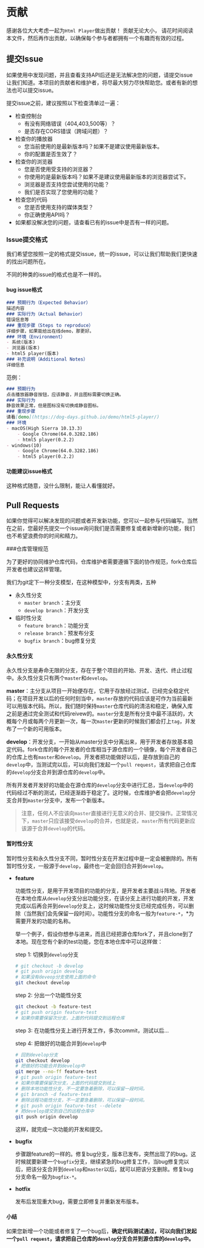 # 贡献

感谢各位大大考虑一起为`Html Player`做出贡献！ 贡献无论大小， 请花时间阅读本文件，然后再作出贡献，以确保每个参与者都拥有一个有趣而有效的过程。

## 提交Issue

如果使用中发现问题，并且查看支持API后还是无法解决您的问题，请提交issue让我们知道。本项目的贡献者和维护者，将尽最大努力尽快帮助您。或者有新的想法也可以提交issue。

提交issue之前，建议按照以下检查清单过一遍：

- 检查控制台
  - 有没有网络错误（404,403,500等）？
  - 是否存在CORS错误（跨域问题）？
- 检查你的播放器
  - 您当前使用的是最新版本吗？如果不是建议使用最新版本。
  - 你的配置是否生效了？
- 检查你的浏览器
  - 您是否使用受支持的浏览器？
  - 你使用的是最新版本吗？如果不是建议使用最新版本的浏览器尝试下。
  - 浏览器是否支持您尝试使用的功能？
  - 我们是否实现了您使用的功能？
- 检查您的代码
  - 您是否使用支持的媒体类型？
  - 你正确使用API吗？
- 如果都没解决您的问题，请查看已有的issue中是否有一样的问题。

### Issue提交格式

我们希望您按照一定的格式提交issue，统一的issue，可以让我们帮助我们更快速的找出问题所在。

不同的种类的issue的格式也是不一样的。

#### bug issue格式

```markdown
### 预期行为（Expected Behavior）
描述内容
### 实际行为（Actual Behavior）
错误信息等
### 重现步骤（Steps to reproduce）
详细步骤，如果能给出在线demo，那更好。
### 环境（Environment）
- 系统(版本)
- 浏览器(版本)
- html5 player(版本)
### 补充说明（Additional Notes）
详细信息
```

范例：

```markdown
### 预期行为
点击播放器静音按钮，应该静音，并且图标需要切换正确。
### 实际行为
静音效果正常，但是图标没有切换成静音图标。
### 重现步骤
请看[demo](https://dog-days.github.io/demo/html5-player/)
### 环境
- macOS(High Sierra 10.13.3)
	- Google Chrome(64.0.3282.186)
	- html5 player(0.2.2)
- windows(10)
	- Google Chrome(64.0.3282.186)
	- html5 player(0.2.2)
```

#### 功能建议issue格式

这种格式随意，没什么限制，能让人看懂就好。

## Pull Requests

如果你觉得可以解决发现的问题或者开发新功能，您可以一起参与代码编写。当然在之前，您最好先提交一个issue询问我们是否需要修复或者新增新的功能，我们也不希望浪费你的时间和精力。

###仓库管理规范

为了更好的协同维护仓库代码，仓库维护者需要遵循下面的协作规范，fork仓库后开发者也建议这样管理。

我们为git定下一种分支模型，在这种模型中，分支有两类，五种

- 永久性分支
  - `master branch`：主分支
  - `develop branch`：开发分支
- 临时性分支
  - `feature branch`：功能分支
  - `release branch`：预发布分支
  - `bugfix branch`：bug修复分支

#### 永久性分支

永久性分支是寿命无限的分支，存在于整个项目的开始、开发、迭代、终止过程中。永久性分支只有两个`master`和`develop`。

**master**：主分支从项目一开始便存在，它用于存放经过测试，已经完全稳定代码；在项目开发以后的任何时刻当中，`master`存放的代码应该是可作为当前最新可以用版本代码。所以，我们随时保持`master`仓库代码的清洁和稳定，确保入库之前是通过完全测试和代码reivew的。`master`分支是所有分支中最不活跃的，大概每个月或每两个月更新一次，每一次`master`更新的时候我们都会打上`tag`，并发布了一个新的可用版本。

**develop**：开发分支，一开始从master分支中分离出来，用于开发者存放基本稳定代码。fork仓库的每个开发者的仓库相当于源仓库的一个镜像，每个开发者自己的仓库上也有`master`和`develop`。开发者把功能做好以后，是存放到自己的`develop`中，当测试完以后，可以向我们发起一个`pull request`，请求把自己仓库的`develop`分支合并到源仓库的`develop`中。

所有开发者开发好的功能会在源仓库的`develop`分支中进行汇总，当`develop`中的代码经过不断的测试，已经逐渐趋于稳定了。这时候，仓库维护者会把`develop`分支合并到`master`分支中，发布一个新版本。

> 注意，任何人不应该向`master`直接进行无意义的合并、提交操作。正常情况下，`master`只应该接受`develop`的合并，也就是说，`master`所有代码更新应该源于合并`develop`的代码。

#### 暂时性分支

暂时性分支和永久性分支不同，暂时性分支在开发过程中是一定会被删除的。所有暂时性分支，一般源于`develop`，最终也一定会回归合并到`develop`。

- **feature**

  功能性分支，是用于开发项目的功能的分支，是开发者主要战斗阵地。开发者在本地仓库从`develop`分支分出功能分支，在该分支上进行功能的开发，开发完成以后再合并到`develop`分支上，这时候功能性分支已经完成任务，可以删除（当然我们会先保留一段时间）。功能性分支的命名一般为`feature-*`，*为需要开发的功能的名称。

  举一个例子，假设你想参与进来，而且已经把源仓库fork了，并且clone到了本地。现在您有个新的test功能，您在本地仓库中可以这样做：

  step 1: 切换到`develop`分支

  ```sh
  # git checkout -b develop
  # git push origin develop
  # 如果没有deveop分支使用上面的命令
  git checkout develop
  ```

  step 2: 分出一个功能性分支

  ```sh
  git checkout -b feature-test
  # git push origin feature-test
  # 如果你需要保留次分支，上面的代码提交到远程仓库
  ```

  step 3: 在功能性分支上进行开发工作，多次commit，测试以后...

  step 4: 把做好的功能合并到`develop`中

  ```sh
  # 回到develop分支
  git checkout develop
  # 把做好的功能合并到develop中
  git merge --no-ff feature-test
  # git push origin feature-test
  # 如果你需要保留次分支，上面的代码提交到线上
  # 删除本地功能性分支，不一定要急着删除，可以保留一段时间。
  # git branch -d feature-test
  # 删除远程功能性分支，不一定要急着删除，可以保留一段时间。
  # git push origin feature-test --delete
  # 把develop提交到自己的远程仓库中
  git push origin develop
  ```

  这样，就完成一次功能的开发和提交。

- **bugfix**

  步骤跟feature的一样的。修复bug分支，版本已发布，突然出现了的bug。这时候就要新建一个`bugfix`分支，继续紧急的bug修复工作，当bug修复完以后，把该分支合并到`develop`和`master`以后，就可以把该分支删除。修复bug分支命名一般为`bugfix-*`。

- **hotfix**

  发布后发现重大bug，需要立即修复并重新发布版本。

#### 小结

如果您新增一个功能或者修复了一个bug后，**确定代码测试通过，可以向我们发起一个`pull request`，请求把自己仓库的`develop`分支合并到源仓库的`develop`中。**































